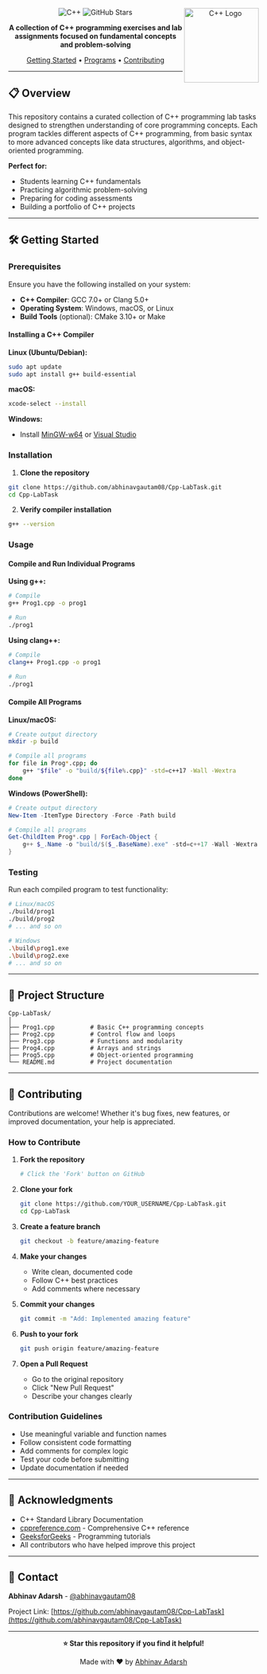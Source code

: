 <div align="center">

<img src="https://upload.wikimedia.org/wikipedia/commons/thumb/1/18/ISO_C%2B%2B_Logo.svg/459px-ISO_C%2B%2B_Logo.svg.png?20170928190710" align="right" width="150px" alt="C++ Logo"/>

![C++](https://img.shields.io/badge/C++-00599C?style=for-the-badge&logo=c%2B%2B&logoColor=white)
![GitHub Stars](https://img.shields.io/github/stars/abhinavgautam08/Cpp-LabTask?style=for-the-badge)

**A collection of C++ programming exercises and lab assignments focused on fundamental concepts and problem-solving**

[Getting Started](#-getting-started) • [Programs](#-programs) • [Contributing](#-contributing)

</div>

---

## 📋 Overview

This repository contains a curated collection of C++ programming lab tasks designed to strengthen understanding of core programming concepts. Each program tackles different aspects of C++ programming, from basic syntax to more advanced concepts like data structures, algorithms, and object-oriented programming.

**Perfect for:**
- Students learning C++ fundamentals
- Practicing algorithmic problem-solving
- Preparing for coding assessments
- Building a portfolio of C++ projects

---

## 🛠️ Getting Started

### Prerequisites

Ensure you have the following installed on your system:

- **C++ Compiler**: GCC 7.0+ or Clang 5.0+
- **Operating System**: Windows, macOS, or Linux
- **Build Tools** (optional): CMake 3.10+ or Make

#### Installing a C++ Compiler

**Linux (Ubuntu/Debian):**
```bash
sudo apt update
sudo apt install g++ build-essential
```

**macOS:**
```bash
xcode-select --install
```

**Windows:**
- Install [MinGW-w64](https://www.mingw-w64.org/) or [Visual Studio](https://visualstudio.microsoft.com/)

### Installation

1. **Clone the repository**
```bash
git clone https://github.com/abhinavgautam08/Cpp-LabTask.git
cd Cpp-LabTask
```

2. **Verify compiler installation**
```bash
g++ --version
```

### Usage

#### Compile and Run Individual Programs

**Using g++:**
```bash
# Compile
g++ Prog1.cpp -o prog1

# Run
./prog1
```

**Using clang++:**
```bash
# Compile
clang++ Prog1.cpp -o prog1

# Run
./prog1
```

#### Compile All Programs

**Linux/macOS:**
```bash
# Create output directory
mkdir -p build

# Compile all programs
for file in Prog*.cpp; do
    g++ "$file" -o "build/${file%.cpp}" -std=c++17 -Wall -Wextra
done
```

**Windows (PowerShell):**
```powershell
# Create output directory
New-Item -ItemType Directory -Force -Path build

# Compile all programs
Get-ChildItem Prog*.cpp | ForEach-Object {
    g++ $_.Name -o "build/$($_.BaseName).exe" -std=c++17 -Wall -Wextra
}
```

### Testing

Run each compiled program to test functionality:

```bash
# Linux/macOS
./build/prog1
./build/prog2
# ... and so on

# Windows
.\build\prog1.exe
.\build\prog2.exe
# ... and so on
```

---

## 📁 Project Structure

```
Cpp-LabTask/
│
├── Prog1.cpp          # Basic C++ programming concepts
├── Prog2.cpp          # Control flow and loops
├── Prog3.cpp          # Functions and modularity
├── Prog4.cpp          # Arrays and strings
├── Prog5.cpp          # Object-oriented programming
└── README.md          # Project documentation
```

---

## 🤝 Contributing

Contributions are welcome! Whether it's bug fixes, new features, or improved documentation, your help is appreciated.

### How to Contribute

1. **Fork the repository**
   ```bash
   # Click the 'Fork' button on GitHub
   ```

2. **Clone your fork**
   ```bash
   git clone https://github.com/YOUR_USERNAME/Cpp-LabTask.git
   cd Cpp-LabTask
   ```

3. **Create a feature branch**
   ```bash
   git checkout -b feature/amazing-feature
   ```

4. **Make your changes**
   - Write clean, documented code
   - Follow C++ best practices
   - Add comments where necessary

5. **Commit your changes**
   ```bash
   git commit -m "Add: Implemented amazing feature"
   ```

6. **Push to your fork**
   ```bash
   git push origin feature/amazing-feature
   ```

7. **Open a Pull Request**
   - Go to the original repository
   - Click "New Pull Request"
   - Describe your changes clearly

### Contribution Guidelines

- Use meaningful variable and function names
- Follow consistent code formatting
- Add comments for complex logic
- Test your code before submitting
- Update documentation if needed

---

## 🙏 Acknowledgments

- C++ Standard Library Documentation
- [cppreference.com](https://en.cppreference.com/) - Comprehensive C++ reference
- [GeeksforGeeks](https://www.geeksforgeeks.org/) - Programming tutorials
- All contributors who have helped improve this project

---

## 📧 Contact

**Abhinav Adarsh** - [@abhinavgautam08](https://github.com/abhinavgautam08)

Project Link: [https://github.com/abhinavgautam08/Cpp-LabTask](https://github.com/abhinavgautam08/Cpp-LabTask)

---

<div align="center">

**⭐ Star this repository if you find it helpful!**

Made with ❤️ by [Abhinav Adarsh](https://github.com/abhinavgautam08)

</div>
